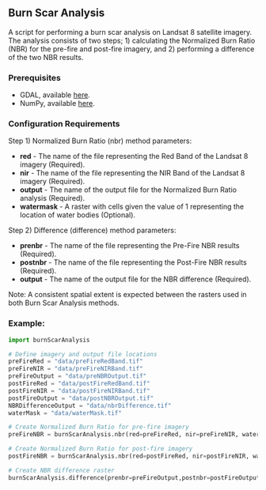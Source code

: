## Burn Scar Analysis ##
A script for performing a burn scar analysis on Landsat 8 satellite imagery. The analysis consists of two steps; 1) calculating the Normalized Burn Ratio (NBR) for the pre-fire and post-fire imagery, and 2) performing a difference of the two NBR results. 

### Prerequisites ###
* GDAL, available [here](http://www.gdal.org/).
* NumPy, available [here](http://www.numpy.org/).

### Configuration Requirements ###
Step 1) Normalized Burn Ratio (nbr) method parameters:
* **red** - The name of the file representing the Red Band of the Landsat 8 imagery (Required). 
* **nir** - The name of the file representing the NIR Band of the Landsat 8 imagery (Required). 
* **output** - The name of the output file for the Normalized Burn Ratio analysis (Required). 
* **watermask** - A raster with cells given the value of 1 representing the location of water bodies (Optional).

Step 2) Difference (difference) method parameters:
* **prenbr** - The name of the file representing the Pre-Fire NBR results (Required). 
* **postnbr** - The name of the file representing the Post-Fire NBR results (Required). 
* **output** - The name of the output file for the NBR difference (Required). 

Note: A consistent spatial extent is expected between the rasters used in both Burn Scar Analysis methods.

### Example: ###
```python
import burnScarAnalysis

# Define imagery and output file locations
preFireRed = "data/preFireRedBand.tif"
preFireNIR = "data/preFireNIRBand.tif"
preFireOutput = "data/preNBROutput.tif"
postFireRed = "data/postFireRedBand.tif"
postFireNIR = "data/postFireNIRBand.tif"
postFireOutput = "data/postNBROutput.tif"
NBRDifferenceOutput = "data/nbrDifference.tif"
waterMask = "data/waterMask.tif"

# Create Normalized Burn Ratio for pre-fire imagery
preFireNBR = burnScarAnalysis.nbr(red=preFireRed, nir=preFireNIR, watermask=waterMask, output=preFireOutput)

# Create Normalized Burn Ratio for post-fire imagery
postFireNBR = burnScarAnalysis.nbr(red=postFireRed, nir=postFireNIR, watermask=waterMask, output=postFireOutput)

# Create NBR difference raster
burnScarAnalysis.difference(prenbr=preFireOutput,postnbr=postFireOutput,output=NBRDifferenceOutput)
```